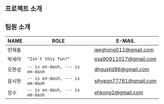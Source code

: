 ## 프로젝트 소개

## 팀원 소개
|NAME                |ROLE                          |E-MAIL                        |
|----------------|-------------------------------|-----------------------------|
|민재홍|            				|jaeghong011@gmail.com|
|박세아|`"Isn't this fun?"`            |psa90911017@gmail.com|
|오현성|`-- is en-dash, --- is em-dash`|dhgustjd96@gmail.com|
|윤시현|`-- is en-dash, --- is em-dash`|sihyeon77781@gmail.com|
|장수|`-- is en-dash, --- is em-dash`|ehkong2@gmail.com|
